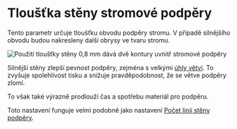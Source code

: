 Tloušťka stěny stromové podpěry
====
Tento parametr určuje tloušťku obvodu podpěry stromu. V případě silnějšího obvodu budou nakresleny další obrysy ve tvaru stromu.

![Použití tloušťky stěny 0,8 mm dává dvě kontury uvnitř stromové podpěry](../../../articles/images/support_tree_wall_count.png)

Silnější stěny zlepší pevnost podpěry, zejména s velkými [úhly větví](../support/support_tree_angle.md). To zvyšuje spolehlivost tisku a snižuje pravděpodobnost, že se větve podpěry zlomí.

To však také výrazně prodlouží čas a spotřebu materiál pro podpěru.

Toto nastavení funguje velmi podobně jako nastavení [Počet linií stěny podpěry](../support/support_wall_count.md).
